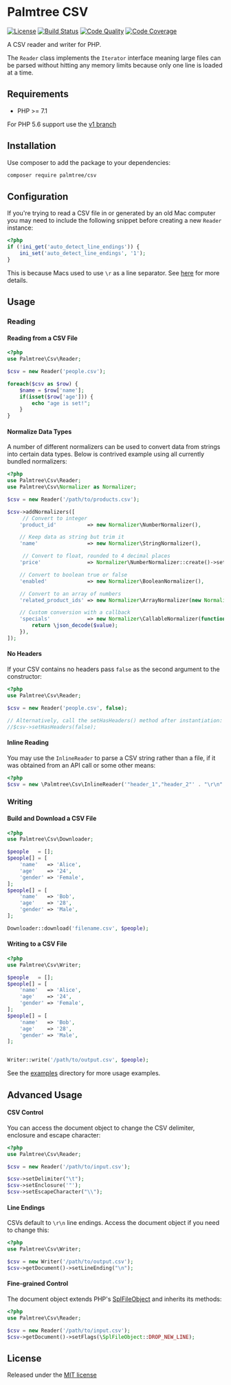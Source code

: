 # Palmtree CSV

[![License](http://img.shields.io/packagist/l/palmtree/csv.svg)](LICENSE)
[![Build Status](https://img.shields.io/scrutinizer/build/g/palmtreephp/csv)](https://scrutinizer-ci.com/g/palmtreephp/csv/build-status/master)
[![Code Quality](https://img.shields.io/scrutinizer/quality/g/palmtreephp/csv)](https://scrutinizer-ci.com/g/palmtreephp/csv/)
[![Code Coverage](https://img.shields.io/scrutinizer/coverage/g/palmtreephp/csv.svg)](https://scrutinizer-ci.com/g/palmtreephp/csv/code-structure/master/code-coverage)

A CSV reader and writer for PHP.

The `Reader` class implements the `Iterator` interface meaning large files can be parsed
without hitting any memory limits because only one line is loaded at a time.

## Requirements
* PHP >= 7.1

For PHP 5.6 support use the [v1 branch](https://github.com/palmtreephp/csv/tree/v1)

## Installation

Use composer to add the package to your dependencies:
```bash
composer require palmtree/csv
```

## Configuration

If you're trying to read a CSV file in or generated by an old Mac computer you may need to include
the following snippet before creating a new `Reader` instance:

```php
<?php
if (!ini_get('auto_detect_line_endings')) {
    ini_set('auto_detect_line_endings', '1');
}
```

This is because Macs used to use `\r` as a line separator. See [here](http://php.net/manual/en/function.fgetcsv.php#refsect1-function.fgetcsv-returnvalues) for more details.

## Usage

### Reading

#### Reading from a CSV File
```php
<?php
use Palmtree\Csv\Reader;

$csv = new Reader('people.csv');

foreach($csv as $row) {
    $name = $row['name'];
    if(isset($row['age'])) {
        echo "age is set!";
    }
}
```

#### Normalize Data Types

A number of different normalizers can be used to convert data from strings into certain data types.
Below is contrived example using all currently bundled normalizers:
```php
<?php
use Palmtree\Csv\Reader;
use Palmtree\Csv\Normalizer as Normalizer;

$csv = new Reader('/path/to/products.csv');

$csv->addNormalizers([
     // Convert to integer
    'product_id'          => new Normalizer\NumberNormalizer(),

    // Keep data as string but trim it
    'name'                => new Normalizer\StringNormalizer(),

     // Convert to float, rounded to 4 decimal places
    'price'               => Normalizer\NumberNormalizer::create()->setDecimals(4),

    // Convert to boolean true or false
    'enabled'             => new Normalizer\BooleanNormalizer(),

    // Convert to an array of numbers
    'related_product_ids' => new Normalizer\ArrayNormalizer(new Normalizer\NumberNormalizer()),

    // Custom conversion with a callback
    'specials'            => new Normalizer\CallableNormalizer(function (string $value) {
        return \json_decode($value);
    }),
]);
```

#### No Headers
If your CSV contains no headers pass `false` as the second argument to the constructor:

```php
<?php
use Palmtree\Csv\Reader;

$csv = new Reader('people.csv', false);

// Alternatively, call the setHasHeaders() method after instantiation:
//$csv->setHasHeaders(false);

```

#### Inline Reading

You may use the `InlineReader` to parse a CSV string rather than a file, if it was obtained from an API call or some other means:


```php
<?php
$csv = new \Palmtree\Csv\InlineReader('"header_1","header_2"' . "\r\n" . '"foo","bar"');
```

### Writing

#### Build and Download a CSV File
```php
<?php
use Palmtree\Csv\Downloader;

$people   = [];
$people[] = [
    'name'   => 'Alice',
    'age'    => '24',
    'gender' => 'Female',
];
$people[] = [
    'name'   => 'Bob',
    'age'    => '28',
    'gender' => 'Male',
];

Downloader::download('filename.csv', $people);
```

#### Writing to a CSV File

```php
<?php
use Palmtree\Csv\Writer;

$people   = [];
$people[] = [
    'name'   => 'Alice',
    'age'    => '24',
    'gender' => 'Female',
];
$people[] = [
    'name'   => 'Bob',
    'age'    => '28',
    'gender' => 'Male',
];


Writer::write('/path/to/output.csv', $people);
```

See the [examples](examples) directory for more usage examples.

## Advanced Usage

#### CSV Control

You can access the document object to change the CSV delimiter, enclosure and escape character:
```php
<?php
use Palmtree\Csv\Reader;

$csv = new Reader('/path/to/input.csv');

$csv->setDelimiter("\t");
$csv->setEnclosure('"');
$csv->setEscapeCharacter("\\");
```

#### Line Endings
CSVs default to `\r\n` line endings. Access the document object if you need to change this:

```php
<?php
use Palmtree\Csv\Writer;

$csv = new Writer('/path/to/output.csv');
$csv->getDocument()->setLineEnding("\n");
```


#### Fine-grained Control
The document object extends PHP's [SplFileObject](http://php.net/manual/en/class.splfileobject.php) and inherits its methods:

```php
<?php
use Palmtree\Csv\Reader;

$csv = new Reader('/path/to/input.csv');
$csv->getDocument()->setFlags(\SplFileObject::DROP_NEW_LINE);
```

## License

Released under the [MIT license](LICENSE)
